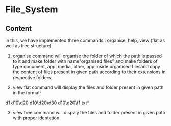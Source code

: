 # File_System

## Content
 in this, we have implemented three commands : organise, help, view (flat as well as tree structure)

1) organise command will organise the folder of which the path is passed to it and make folder with name"organised files" and  make folders of type document, app, media, other, app inside organised filesand copy the content of files present in given path according to their extensions in respective folders.

2) view<path> flat command will display the files and folder present in given path in the format: 

d1
d10\d20
d10\d20\d30
d10\d20\f1.txt*

3) view<path> tree command will dispaly the files and folder present in given path with proper identation